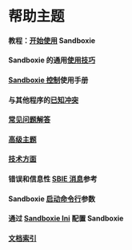 # 帮助主题

#### 教程：[开始使用](GettingStarted.md) Sandboxie

#### Sandboxie 的通用[使用技巧](UsageTips.md)

#### [Sandboxie 控制](SandboxieControl.md)使用手册

#### 与其他程序的[已知冲突](KnownConflicts.md)

#### [常见问题解答](FrequentlyAskedQuestions.md)

#### [高级主题](AdvancedTopics.md)

#### [技术方面](TechnicalAspects.md)

#### 错误和信息性 [SBIE 消息](SBIEMessages.md)参考

#### Sandboxie [启动命令行](StartCommandLine.md)参数

#### 通过 [Sandboxie Ini](SandboxieIni.md) 配置 Sandboxie

#### [文档索引](AllPages.md) 